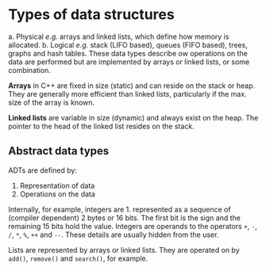 # Types of data structures #

a. Physical _e.g._ arrays and linked lists, which define how memory is allocated.
b. Logical _e.g._ stack (LIFO based), queues (FIFO based), trees, graphs and hash tables. These data types describe ow operations on the data are performed but are implemented by arrays or linked lists, or some combination.

**Arrays** in C++ are fixed in size (static) and can reside on the stack or heap. They are generally more efficient than linked lists, particularly if the max. size of the array is known.

**Linked lists** are variable in size (dynamic) and always exist on the heap. The pointer to the head of the linked list resides on the stack.

## Abstract data types ##

ADTs are defined by:

1. Representation of data
2. Operations on the data

Internally, for example, integers are 1. represented as a sequence of (compiler dependent) 2 bytes or 16 bits. The first bit is the sign and the remaining 15 bits hold the value. Integers are operands to the operators `+`, `-`, `/`, `*`, `%`, `++` and `--`. These details are usually hidden from the user.

Lists are represented by arrays or linked lists. They are operated on by `add()`, `remove()` and `search()`, for example.